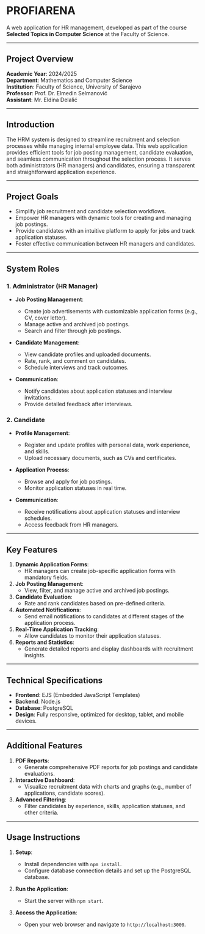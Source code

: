 # PROFIARENA

A web application for HR management, developed as part of the course **Selected Topics in Computer Science** at the Faculty of Science.

---

## **Project Overview**

**Academic Year**: 2024/2025  
**Department**: Mathematics and Computer Science  
**Institution**: Faculty of Science, University of Sarajevo  
**Professor**: Prof. Dr. Elmedin Selmanović  
**Assistant**: Mr. Eldina Delalić  

---

## **Introduction**

The HRM system is designed to streamline recruitment and selection processes while managing internal employee data. This web application provides efficient tools for job posting management, candidate evaluation, and seamless communication throughout the selection process. It serves both administrators (HR managers) and candidates, ensuring a transparent and straightforward application experience.

---

## **Project Goals**

- Simplify job recruitment and candidate selection workflows.  
- Empower HR managers with dynamic tools for creating and managing job postings.  
- Provide candidates with an intuitive platform to apply for jobs and track application statuses.  
- Foster effective communication between HR managers and candidates.  

---

## **System Roles**

### **1. Administrator (HR Manager)**

- **Job Posting Management**:  
  - Create job advertisements with customizable application forms (e.g., CV, cover letter).  
  - Manage active and archived job postings.  
  - Search and filter through job postings.  

- **Candidate Management**:  
  - View candidate profiles and uploaded documents.  
  - Rate, rank, and comment on candidates.  
  - Schedule interviews and track outcomes.  

- **Communication**:  
  - Notify candidates about application statuses and interview invitations.  
  - Provide detailed feedback after interviews.  

### **2. Candidate**

- **Profile Management**:  
  - Register and update profiles with personal data, work experience, and skills.  
  - Upload necessary documents, such as CVs and certificates.  

- **Application Process**:  
  - Browse and apply for job postings.  
  - Monitor application statuses in real time.  

- **Communication**:  
  - Receive notifications about application statuses and interview schedules.  
  - Access feedback from HR managers.  

---

## **Key Features**

1. **Dynamic Application Forms**:  
   - HR managers can create job-specific application forms with mandatory fields.  
2. **Job Posting Management**:  
   - View, filter, and manage active and archived job postings.  
3. **Candidate Evaluation**:  
   - Rate and rank candidates based on pre-defined criteria.  
4. **Automated Notifications**:  
   - Send email notifications to candidates at different stages of the application process.  
5. **Real-Time Application Tracking**:  
   - Allow candidates to monitor their application statuses.  
6. **Reports and Statistics**:  
   - Generate detailed reports and display dashboards with recruitment insights.  

---

## **Technical Specifications**

- **Frontend**: EJS (Embedded JavaScript Templates)  
- **Backend**: Node.js  
- **Database**: PostgreSQL  
- **Design**: Fully responsive, optimized for desktop, tablet, and mobile devices.  

---

## **Additional Features**

1. **PDF Reports**:  
   - Generate comprehensive PDF reports for job postings and candidate evaluations.  
2. **Interactive Dashboard**:  
   - Visualize recruitment data with charts and graphs (e.g., number of applications, candidate scores).  
3. **Advanced Filtering**:  
   - Filter candidates by experience, skills, application statuses, and other criteria.  

---

## **Usage Instructions**

1. **Setup**:  
   - Install dependencies with `npm install`.  
   - Configure database connection details and set up the PostgreSQL database.  

2. **Run the Application**:  
   - Start the server with `npm start`.  

3. **Access the Application**:  
   - Open your web browser and navigate to `http://localhost:3000`.  
